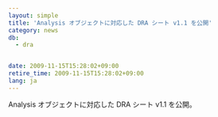 ```yaml
---
layout: simple
title: 'Analysis オブジェクトに対応した DRA シート v1.1 を公開'
category: news
db:
  - dra


date: 2009-11-15T15:28:02+09:00
retire_time: 2009-11-15T15:28:02+09:00
lang: ja
---
```


Analysis オブジェクトに対応した DRA シート v1.1 を公開。
